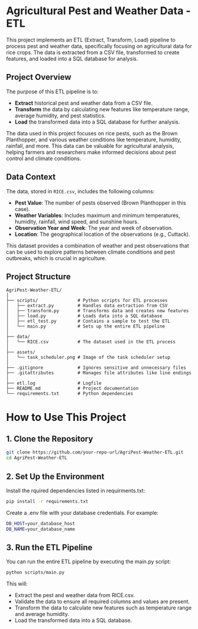 # Agricultural Pest and Weather Data - ETL

This project implements an ETL (Extract, Transform, Load) pipeline to process pest and weather data, specifically focusing on agricultural data for rice crops. The data is extracted from a CSV file, transformed to create features, and loaded into a SQL database for analysis.

## Project Overview

The purpose of this ETL pipeline is to:
- **Extract** historical pest and weather data from a CSV file.
- **Transform** the data by calculating new features like temperature range, average humidity, and pest statistics.
- **Load** the transformed data into a SQL database for further analysis.

The data used in this project focuses on rice pests, such as the Brown Planthopper, and various weather conditions like temperature, humidity, rainfall, and more. This data can be valuable for agricultural analysis, helping farmers and researchers make informed decisions about pest control and climate conditions.

## Data Context

The data, stored in `RICE.csv`, includes the following columns:
- **Pest Value**: The number of pests observed (Brown Planthopper in this case).
- **Weather Variables**: Includes maximum and minimum temperatures, humidity, rainfall, wind speed, and sunshine hours.
- **Observation Year and Week**: The year and week of observation.
- **Location**: The geographical location of the observations (e.g., Cuttack).

This dataset provides a combination of weather and pest observations that can be used to explore patterns between climate conditions and pest outbreaks, which is crucial in agriculture.

## Project Structure

```plaintext
AgriPest-Weather-ETL/
│
├── scripts/               # Python scripts for ETL processes
│   ├── extract.py         # Handles data extraction from CSV
│   ├── transform.py       # Transforms data and creates new features
│   ├── load.py            # Loads data into a SQL database
│   ├── etl_test.py        # Contains a sample to test the ETL
│   └── main.py            # Sets up the entire ETL pipeline
│
├── data/
│   └── RICE.csv           # The dataset used in the ETL process
│
├── assets/
│   └── task_scheduler.png # Image of the task scheduler setup
│
├── .gitignore             # Ignores sensitive and unnecessary files
├── .gitattributes         # Manages file attributes like line endings
│
├── etl.log                # Logfile
├── README.md              # Project documentation
└── requirements.txt       # Python dependencies
```
# How to Use This Project
## 1. Clone the Repository
```bash
git clone https://github.com/your-repo-url/AgriPest-Weather-ETL.git
cd AgriPest-Weather-ETL 
```
## 2. Set Up the Environment
Install the rquired dependencies listed in requirments.txt:
```bash 
pip install -r requirements.txt
```

Create a .env file with your database credentials. For example:
```bash
DB_HOST=your_database_host
DB_NAME=your_database_name
```
## 3. Run the ETL Pipeline
You can run the entire ETL pipeline by executing the main.py script:
```bash
python scripts/main.py
```
This will:

- Extract the pest and weather data from RICE.csv.
- Validate the data to ensure all required columns and values are present.
- Transform the data to calculate new features such as temperature range and average humidity.
- Load the transformed data into a SQL database.


